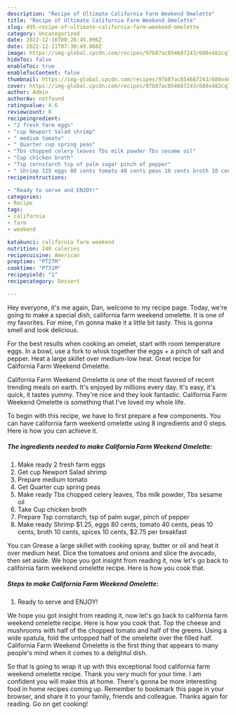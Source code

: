 ```yaml
---
description: "Recipe of Ultimate California Farm Weekend Omelette"
title: "Recipe of Ultimate California Farm Weekend Omelette"
slug: 495-recipe-of-ultimate-california-farm-weekend-omelette
category: Uncategorized
date: 2022-12-16T00:26:45.096Z
date: 2022-12-11T07:30:49.868Z
image: https://img-global.cpcdn.com/recipes/97b87ac854687243/680x482cq70/california-farm-weekend-omelette-recipe-main-photo.jpg
hideToc: false
enableToc: true
enableTocContent: false
thumbnail: https://img-global.cpcdn.com/recipes/97b87ac854687243/680x482cq70/california-farm-weekend-omelette-recipe-main-photo.jpg
cover: https://img-global.cpcdn.com/recipes/97b87ac854687243/680x482cq70/california-farm-weekend-omelette-recipe-main-photo.jpg
author: Admin
authorAv: notfound
ratingvalue: 4.6
reviewcount: 8
recipeingredient:
- "2 fresh farm eggs"
- "cup Newport Salad shrimp"
- " medium tomato"
- " Quarter cup spring peas"
- "Tbs chopped celery leaves Tbs milk powder Tbs sesame oil"
- "Cup chicken broth"
- "Tsp cornstarch tsp of palm sugar pinch of pepper"
- " Shrimp 125 eggs 80 cents tomato 40 cents peas 10 cents broth 10 cents spices 10 cents 275 per breakfast"
recipeinstructions:

- "Ready to serve and ENJOY!"
categories:
- Recipe
tags:
- california
- farm
- weekend

katakunci: california farm weekend 
nutrition: 240 calories
recipecuisine: American
preptime: "PT27M"
cooktime: "PT31M"
recipeyield: "1"
recipecategory: Dessert

---
```



Hey everyone, it's me again, Dan, welcome to my recipe page. Today, we're going to make a special dish, california farm weekend omelette. It is one of my favorites. For mine, I'm gonna make it a little bit tasty. This is gonna smell and look delicious.

For the best results when cooking an omelet, start with room temperature eggs. In a bowl, use a fork to whisk together the eggs + a pinch of salt and pepper. Heat a large skillet over medium-low heat. Great recipe for California Farm Weekend Omelette.

California Farm Weekend Omelette is one of the most favored of recent trending meals on earth. It's enjoyed by millions every day. It's easy, it's quick, it tastes yummy. They're nice and they look fantastic. California Farm Weekend Omelette is something that I've loved my whole life.


To begin with this recipe, we have to first prepare a few components. You can have california farm weekend omelette using 8 ingredients and 0 steps. Here is how you can achieve it.

<!--inarticleads1-->

##### The ingredients needed to make California Farm Weekend Omelette:

1. Make ready 2 fresh farm eggs
1. Get cup Newport Salad shrimp
1. Prepare  medium tomato
1. Get  Quarter cup spring peas
1. Make ready Tbs chopped celery leaves, Tbs milk powder, Tbs sesame oil
1. Take Cup chicken broth
1. Prepare Tsp cornstarch, tsp of palm sugar, pinch of pepper
1. Make ready  Shrimp $1.25, eggs 80 cents, tomato 40 cents, peas 10 cents, broth 10 cents, spices 10 cents, $2.75 per breakfast


You can Grease a large skillet with cooking spray, butter or oil and heat it over medium heat. Dice the tomatoes and onions and slice the avocado, then set aside. We hope you got insight from reading it, now let&#39;s go back to california farm weekend omelette recipe. Here is how you cook that. 

<!--inarticleads2-->

##### Steps to make California Farm Weekend Omelette:


1. Ready to serve and ENJOY!

We hope you got insight from reading it, now let&#39;s go back to california farm weekend omelette recipe. Here is how you cook that. Top the cheese and mushrooms with half of the chopped tomato and half of the greens. Using a wide spatula, fold the untopped half of the omelette over the filled half. California Farm Weekend Omelette is the first thing that appears to many people&#39;s mind when it comes to a delightul dish. 

So that is going to wrap it up with this exceptional food california farm weekend omelette recipe. Thank you very much for your time. I am confident you will make this at home. There's gonna be more interesting food in home recipes coming up. Remember to bookmark this page in your browser, and share it to your family, friends and colleague. Thanks again for reading. Go on get cooking!
